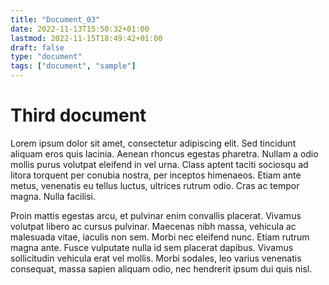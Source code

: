 ```yaml
---
title: "Document_03"
date: 2022-11-13T15:50:32+01:00
lastmod: 2022-11-15T18:49:42+01:00
draft: false
type: "document"
tags: ["document", "sample"]
---
```

# Third document
Lorem ipsum dolor sit amet, consectetur adipiscing elit. Sed tincidunt aliquam eros quis lacinia. Aenean rhoncus egestas pharetra. Nullam a odio mollis purus volutpat eleifend in vel urna. Class aptent taciti sociosqu ad litora torquent per conubia nostra, per inceptos himenaeos. Etiam ante metus, venenatis eu tellus luctus, ultrices rutrum odio. Cras ac tempor magna. Nulla facilisi.

Proin mattis egestas arcu, et pulvinar enim convallis placerat. Vivamus volutpat libero ac cursus pulvinar. Maecenas nibh massa, vehicula ac malesuada vitae, iaculis non sem. Morbi nec eleifend nunc. Etiam rutrum magna ante. Fusce vulputate nulla id sem placerat dapibus. Vivamus sollicitudin vehicula erat vel mollis. Morbi sodales, leo varius venenatis consequat, massa sapien aliquam odio, nec hendrerit ipsum dui quis nisl.